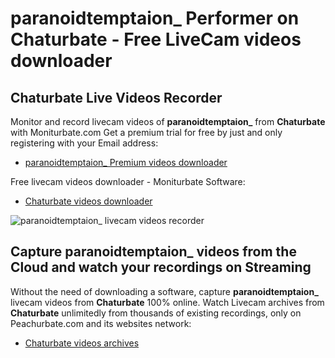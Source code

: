 # paranoidtemptaion_ Performer on Chaturbate - Free LiveCam videos downloader

## Chaturbate Live Videos Recorder

Monitor and record livecam videos of **paranoidtemptaion_** from **Chaturbate** with Moniturbate.com
Get a premium trial for free by just and only registering with your Email address:
* [paranoidtemptaion_ Premium videos downloader](https://moniturbate.com/request-demo-licence-key.html)

Free livecam videos downloader - Moniturbate Software:
* [Chaturbate videos downloader](https://moniturbate.com/moniturbate-download-software.html)

![paranoidtemptaion_ livecam videos recorder](https://peachurnet.com/templates/moniturbate-software.png)


## Capture paranoidtemptaion_ videos from the Cloud and watch your recordings on Streaming

Without the need of downloading a software, capture **paranoidtemptaion_** livecam videos from **Chaturbate** 100% online.
Watch Livecam archives from **Chaturbate** unlimitedly from thousands of existing recordings, only on Peachurbate.com and its websites network:
* [Chaturbate videos archives](https://peachurnet.com/)